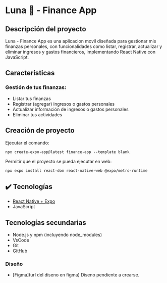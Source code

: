 # Luna 🌙 - Finance App

## Descripción del proyecto
 Luna - Finance App es una aplicacion movil diseñada para gestionar mis finanzas personales, con funcionalidades como listar, registrar, actualizar y eliminar ingresos y gastos financieros, implementando React Native con JavaScript. 
 

## Características
### Gestión de tus finanzas:

- Listar tus finanzas
- Registrar (agregar) ingresos o gastos personales
- Actualizar información de ingresos o gastos personales
- Eliminar tus actividades


## Creación de proyecto
Ejecutar el comando:

    npx create-expo-app@latest finance-app --template blank 

Permitir que el proyecto se pueda ejecutar en web:

    npx expo install react-dom react-native-web @expo/metro-runtime


## ✔️ Tecnologías
* [React Native + Expo](https://reactnative.dev/)
* JavaScript

## Tecnologías secundarias
* Node.js y npm (incluyendo node_modules)
* VsCode
* Git
* GitHub

### Diseño
* [Figma](url del diseno en figma) Diseno pendiente a crearse.

